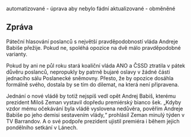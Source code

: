automatizované - úprava aby nebylo fádní
aktualizované - obměněné

## Zpráva
Páteční hlasování poslanců s největší pravděpodobností vláda Andreje Babiše přežije. Pokud ne, spoléhá opozice na dvě málo pravděpodobné varianty.

Pokud by ani ne půl roku stará koaliční vláda ANO a ČSSD ztratila v pátek důvěru poslanců, nepropukly by patrně bujaré oslavy v žádné části jednacího sálu Poslanecké sněmovny. Přesto, že by opozice dosáhla formálně svého, dostala by se tím do dilemat, na která není připravena.

Jednání o nové vládě by totiž nejspíš vedl opět Andrej Babiš, kterému prezident Miloš Zeman vystavil dopředu premiérský bianco šek. „Kdyby vzdor mému očekávání byla vládě vyslovena nedůvěra, pověřím Andreje Babiše po jeho demisi sestavením vlády,“ prohlásil Zeman minulý týden v TV Barrandov. A o své podpoře prezident ujistil premiéra i během jejich pondělního setkání v Lánech.
